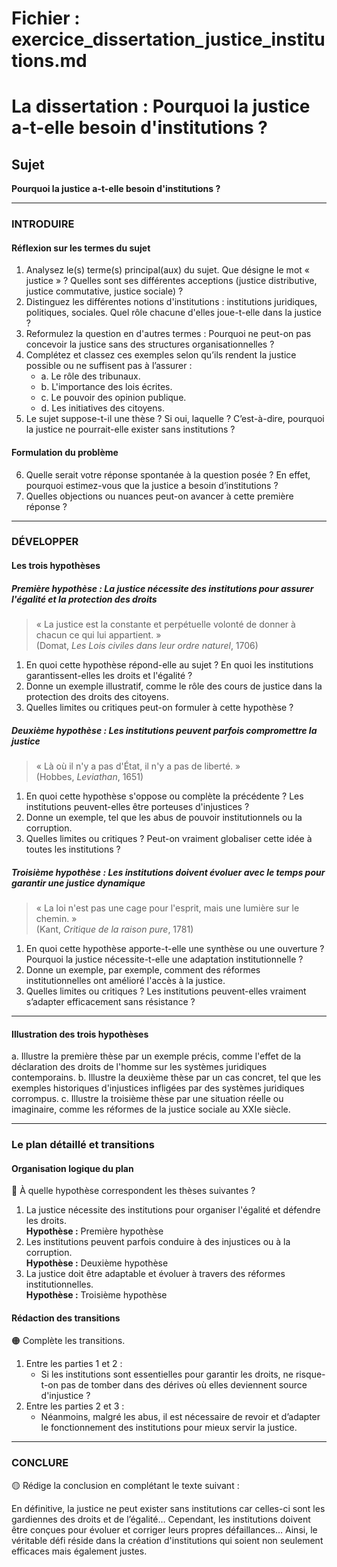 # Fichier : exercice_dissertation_justice_institutions.md

# La dissertation : Pourquoi la justice a-t-elle besoin d'institutions ?

## Sujet
**Pourquoi la justice a-t-elle besoin d'institutions ?**

---

### INTRODUIRE

#### Réflexion sur les termes du sujet

1. Analysez le(s) terme(s) principal(aux) du sujet. Que désigne le mot « justice » ? Quelles sont ses différentes acceptions (justice distributive, justice commutative, justice sociale) ?
2. Distinguez les différentes notions d'institutions : institutions juridiques, politiques, sociales. Quel rôle chacune d'elles joue-t-elle dans la justice ?
3. Reformulez la question en d'autres termes : Pourquoi ne peut-on pas concevoir la justice sans des structures organisationnelles ?
4. Complétez et classez ces exemples selon qu’ils rendent la justice possible ou ne suffisent pas à l’assurer :
   - a. Le rôle des tribunaux.
   - b. L'importance des lois écrites.
   - c. Le pouvoir des opinion publique.
   - d. Les initiatives des citoyens.
5. Le sujet suppose-t-il une thèse ? Si oui, laquelle ? C’est-à-dire, pourquoi la justice ne pourrait-elle exister sans institutions ?

#### Formulation du problème

6. Quelle serait votre réponse spontanée à la question posée ? En effet, pourquoi estimez-vous que la justice a besoin d’institutions ?
7. Quelles objections ou nuances peut-on avancer à cette première réponse ?

---

### DÉVELOPPER

#### Les trois hypothèses

##### Première hypothèse : La justice nécessite des institutions pour assurer l'égalité et la protection des droits

> « La justice est la constante et perpétuelle volonté de donner à chacun ce qui lui appartient. »  
> (Domat, *Les Lois civiles dans leur ordre naturel*, 1706)

1. En quoi cette hypothèse répond-elle au sujet ? En quoi les institutions garantissent-elles les droits et l'égalité ?
2. Donne un exemple illustratif, comme le rôle des cours de justice dans la protection des droits des citoyens.
3. Quelles limites ou critiques peut-on formuler à cette hypothèse ?

##### Deuxième hypothèse : Les institutions peuvent parfois compromettre la justice

> « Là où il n'y a pas d'État, il n'y a pas de liberté. »  
> (Hobbes, *Leviathan*, 1651)

1. En quoi cette hypothèse s'oppose ou complète la précédente ? Les institutions peuvent-elles être porteuses d'injustices ?
2. Donne un exemple, tel que les abus de pouvoir institutionnels ou la corruption.
3. Quelles limites ou critiques ? Peut-on vraiment globaliser cette idée à toutes les institutions ?

##### Troisième hypothèse : Les institutions doivent évoluer avec le temps pour garantir une justice dynamique

> « La loi n'est pas une cage pour l'esprit, mais une lumière sur le chemin. »  
> (Kant, *Critique de la raison pure*, 1781)

1. En quoi cette hypothèse apporte-t-elle une synthèse ou une ouverture ? Pourquoi la justice nécessite-t-elle une adaptation institutionnelle ?
2. Donne un exemple, par exemple, comment des réformes institutionnelles ont amélioré l'accès à la justice.
3. Quelles limites ou critiques ? Les institutions peuvent-elles vraiment s’adapter efficacement sans résistance ?

---

#### Illustration des trois hypothèses

a. Illustre la première thèse par un exemple précis, comme l'effet de la déclaration des droits de l'homme sur les systèmes juridiques contemporains.
b. Illustre la deuxième thèse par un cas concret, tel que les exemples historiques d'injustices infligées par des systèmes juridiques corrompus.
c. Illustre la troisième thèse par une situation réelle ou imaginaire, comme les réformes de la justice sociale au XXIe siècle.

---

### Le plan détaillé et transitions

#### Organisation logique du plan

🔴 À quelle hypothèse correspondent les thèses suivantes ?

1. La justice nécessite des institutions pour organiser l'égalité et défendre les droits.  
   **Hypothèse :** Première hypothèse
2. Les institutions peuvent parfois conduire à des injustices ou à la corruption.  
   **Hypothèse :** Deuxième hypothèse
3. La justice doit être adaptable et évoluer à travers des réformes institutionnelles.  
   **Hypothèse :** Troisième hypothèse

#### Rédaction des transitions

🟠 Complète les transitions.

1. Entre les parties 1 et 2 :  
   - Si les institutions sont essentielles pour garantir les droits, ne risque-t-on pas de tomber dans des dérives où elles deviennent source d'injustice ?
2. Entre les parties 2 et 3 :  
   - Néanmoins, malgré les abus, il est nécessaire de revoir et d’adapter le fonctionnement des institutions pour mieux servir la justice.

---

### CONCLURE

🟡 Rédige la conclusion en complétant le texte suivant :

En définitive, la justice ne peut exister sans institutions car celles-ci sont les gardiennes des droits et de l’égalité… Cependant, les institutions doivent être conçues pour évoluer et corriger leurs propres défaillances… Ainsi, le véritable défi réside dans la création d'institutions qui soient non seulement efficaces mais également justes.